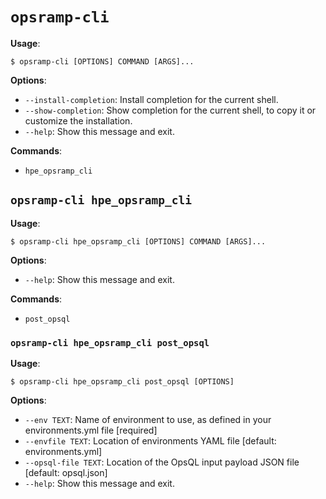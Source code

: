 # `opsramp-cli`

**Usage**:

```console
$ opsramp-cli [OPTIONS] COMMAND [ARGS]...
```

**Options**:

* `--install-completion`: Install completion for the current shell.
* `--show-completion`: Show completion for the current shell, to copy it or customize the installation.
* `--help`: Show this message and exit.

**Commands**:

* `hpe_opsramp_cli`

## `opsramp-cli hpe_opsramp_cli`

**Usage**:

```console
$ opsramp-cli hpe_opsramp_cli [OPTIONS] COMMAND [ARGS]...
```

**Options**:

* `--help`: Show this message and exit.

**Commands**:

* `post_opsql`

### `opsramp-cli hpe_opsramp_cli post_opsql`

**Usage**:

```console
$ opsramp-cli hpe_opsramp_cli post_opsql [OPTIONS]
```

**Options**:

* `--env TEXT`: Name of environment to use, as defined in your environments.yml file  [required]
* `--envfile TEXT`: Location of environments YAML file  [default: environments.yml]
* `--opsql-file TEXT`: Location of the OpsQL input payload JSON file  [default: opsql.json]
* `--help`: Show this message and exit.
